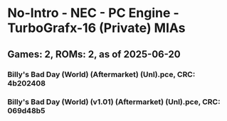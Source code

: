 # No-Intro - NEC - PC Engine - TurboGrafx-16 (Private) MIAs
## Games: 2, ROMs: 2, as of 2025-06-20

### Billy's Bad Day (World) (Aftermarket) (Unl).pce, CRC: 4b202408
### Billy's Bad Day (World) (v1.01) (Aftermarket) (Unl).pce, CRC: 069d48b5
